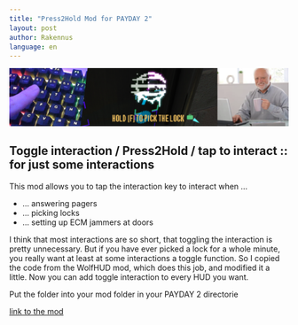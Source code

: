 ```yaml
---
title: "Press2Hold Mod for PAYDAY 2"
layout: post
author: Rakennus
language: en
---
```


[![Press2Hold](/assets/images/Press2Hold.png "Press2Hold cover")](https://modworkshop.net/mod/36087)

## Toggle interaction / Press2Hold / tap to interact :: for just some interactions 

This mod allows you to tap the interaction key to interact when …

- … answering pagers
- … picking locks
- … setting up ECM jammers at doors

I think that most interactions are so short, that toggling the interaction is pretty unnecessary. But if you have ever picked a lock for a whole minute, you really want at least at some interactions a toggle function. So I copied the code from the WolfHUD mod, which does this job, and modified it a little.
Now you can add toggle interaction to every HUD you want.

Put the folder into your mod folder in your PAYDAY 2 directorie

[link to the mod](https://modworkshop.net/mod/36087)